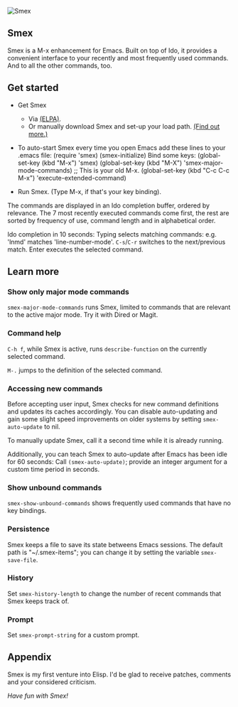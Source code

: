 ![Smex](http://sites.google.com/site/cumulatm/home/smex-logo.png)

## Smex

Smex is a M-x enhancement for Emacs. Built on top of Ido, it provides
a convenient interface to your recently and most frequently used
commands. And to all the other commands, too.

## Get started

* Get Smex
   * Via [(ELPA)](http://tromey.com/elpa/upload.html).
   * Or manually download Smex and set-up your load path. [(Find out more.)](http://www.emacswiki.org/emacs/InstallingPackages)

* To auto-start Smex every time you open Emacs add these lines to your .emacs file:
        (require 'smex)
        (smex-initialize)
   Bind some keys:
        (global-set-key (kbd "M-x") 'smex)
        (global-set-key (kbd "M-X") 'smex-major-mode-commands)
        ;; This is your old M-x.
        (global-set-key (kbd "C-c C-c M-x") 'execute-extended-command)

* Run Smex. (Type M-x, if that's your key binding).

The commands are displayed in an Ido completion buffer, ordered by
relevance.  The 7 most recently executed commands come first, the rest
are sorted by frequency of use, command length and in alphabetical
order.

Ido completion in 10 seconds: Typing selects matching commands:
e.g. 'lnmd' matches 'line-number-mode'. `C-s`/`C-r` switches to the
next/previous match. Enter executes the selected command.

## Learn more

### Show only major mode commands
`smex-major-mode-commands` runs Smex, limited to commands that
are relevant to the active major mode. Try it with Dired or Magit.

### Command help
`C-h f`, while Smex is active, runs `describe-function` on the
currently selected command.

`M-.` jumps to the definition of the selected command.

### Accessing new commands
Before accepting user input, Smex checks for new command definitions
and updates its caches accordingly.
You can disable auto-updating and gain some slight speed improvements
on older systems by setting `smex-auto-update` to nil.

To manually update Smex, call it a second time while it is already
running.

Additionally, you can teach Smex to auto-update after Emacs has
been idle for 60 seconds: Call `(smex-auto-update)`; provide an integer
argument for a custom time period in seconds.

### Show unbound commands
`smex-show-unbound-commands` shows frequently used commands that have
no key bindings.

### Persistence
Smex keeps a file to save its state betweens Emacs sessions. The
default path is "~/.smex-items"; you can change it by setting the
variable `smex-save-file`.

### History
Set `smex-history-length` to change the number of recent commands that
Smex keeps track of.

### Prompt
Set `smex-prompt-string` for a custom prompt.

## Appendix

Smex is my first venture into Elisp. I'd be glad to receive patches,
comments and your considered criticism.

*Have fun with Smex!*
